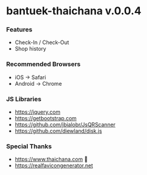 # bantuek-thaichana v.0.0.4

### Features
* Check-In / Check-Out
* Shop history

### Recommended Browsers
* iOS -> Safari
* Android -> Chrome

### JS Libraries
* https://jquery.com
* https://getbootstrap.com
* https://github.com/jbialobr/JsQRScanner
* https://github.com/diewland/disk.js

### Special Thanks
* https://www.thaichana.com 🙏
* https://realfavicongenerator.net
